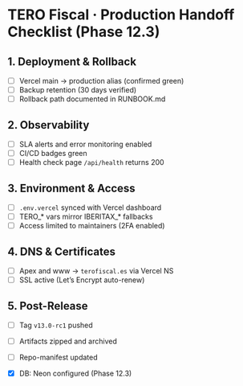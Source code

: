 # TERO Fiscal · Production Handoff Checklist (Phase 12.3)

## 1. Deployment & Rollback
- [ ] Vercel main → production alias (confirmed green)  
- [ ] Backup retention (30 days verified)  
- [ ] Rollback path documented in RUNBOOK.md  

## 2. Observability
- [ ] SLA alerts and error monitoring enabled  
- [ ] CI/CD badges green  
- [ ] Health check page `/api/health` returns 200  

## 3. Environment & Access
- [ ] `.env.vercel` synced with Vercel dashboard  
- [ ] TERO_* vars mirror IBERITAX_* fallbacks  
- [ ] Access limited to maintainers (2FA enabled)  

## 4. DNS & Certificates
- [ ] Apex and www → `terofiscal.es` via Vercel NS  
- [ ] SSL active (Let’s Encrypt auto-renew)  

## 5. Post-Release
- [ ] Tag `v13.0-rc1` pushed  
- [ ] Artifacts zipped and archived  
- [ ] Repo-manifest updated  

- [x] DB: Neon configured (Phase 12.3)
